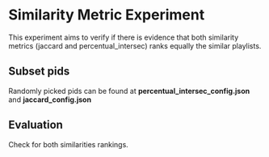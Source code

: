# Similarity Metric Experiment
This experiment aims to verify if there is evidence that both similarity metrics 
(jaccard and percentual_intersec) ranks equally the similar playlists.

## Subset pids
Randomly picked pids can be found at 
**percentual_intersec_config.json** and **jaccard_config.json**
 
## Evaluation
Check for both similarities rankings.
